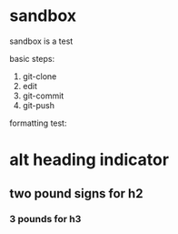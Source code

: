 sandbox
=======

sandbox is a test

basic steps:

1. git-clone
2. edit
3. git-commit
4. git-push

formatting test:

# alt heading indicator

## two pound signs for h2

### 3 pounds for h3

